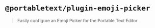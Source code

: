 # `@portabletext/plugin-emoji-picker`

> Easily configure an Emoji Picker for the Portable Text Editor
